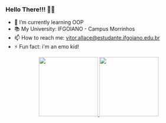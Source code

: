 ### Hello There!!! 🖤👋

- 🌱 I’m currently learning OOP
- 📚 My University: IFGOIANO - Campus Morrinhos
- 📫 How to reach me: vitor.allace@estudante.ifgoiano.edu.br
- ⚡ Fun fact: i'm an emo kid! 

<div align="center">
  <a href="https://github.com/vitorbcc2021">
  <img height="160em" src="https://github-readme-stats.vercel.app/api?username=vitorbcc2021&show_icons=true&theme=outrun&include_all_commits=true&count_private=true"/>
  <img height="160em" src="https://github-readme-stats.vercel.app/api/top-langs/?username=vitorbcc2021&layout=compact&langs_count=7&theme=outrun"/>
</div>
